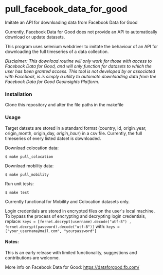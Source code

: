 # pull_facebook_data_for_good
Imitate an API for downloading data from Facebook Data for Good

Currently, Facebook Data for Good does not provide an API to automatically download or update datasets.

This program uses selenium webdriver to imitate the behaviour of an API for downloading the full timeseries of a data collection.

*Disclaimer: This download routine will only work for those with access to Facebook Data for Good, and will only function for datasets to which the user has been granted access. This tool is not developed by or associated with Facebook, is is simply a utility to automate downloading data from the Facebook Data for Good Geoinsights Platform.*

### Installation
Clone this repository and alter the file paths in the makefile

### Usage
Target datsets are stored in a standard format (country, id, origin_year, origin_month, origin_day, *origin_hour*) in a csv file. Currently, the full timeseries of every listed datset is downloaded. 

Download colocation data:  
```shell
$ make pull_colocation
```

Download mobility data:  
```shell
$ make pull_mobility
```

Run unit tests:
```shell
$ make test
```

Currently functional for Mobility and Colocation datasets only. 

Login credentials are stored in encrypted files on the user's local machine. To bypass the process of encrypting and decrypting login credentials, replace:
`keys = [fernet.decrypt(username).decode("utf-8") , fernet.decrypt(password).decode("utf-8")]`
with:
`keys = ["your_username@mail.com", "yourpassword"]`

#### Notes:
This is an early release with limited functionality, suggestions and contributions are welcome.

More info on Facebook Data for Good: https://dataforgood.fb.com/
